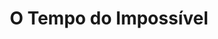 ---
Numero: 257
title: O Tempo do Impossível
Autor: John D MacDonald
Co-autor: 
Ano-de-Publicacao: 1978
Titulo-original: Ballroom of the Skies
Tradutor: Eurico da Fonseca
Co-tradutor: 
Ano-de-edicao: 1951
alias: John-D-MacDonald
Autor2-alias: 
Tradutor1-alias: Eurico-da-Fonseca
Tradutor2-alias: 
Titulo-link: 257-O-Tempo-do-Impossivel
Capa: António Pedro
pags: 183
Capa-link: Antonio-Pedro
---